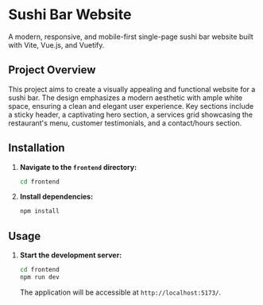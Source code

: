 # Sushi Bar Website

A modern, responsive, and mobile-first single-page sushi bar website built with Vite, Vue.js, and Vuetify.

## Project Overview

This project aims to create a visually appealing and functional website for a sushi bar. The design emphasizes a modern aesthetic with ample white space, ensuring a clean and elegant user experience. Key sections include a sticky header, a captivating hero section, a services grid showcasing the restaurant's menu, customer testimonials, and a contact/hours section.

## Installation

1.  **Navigate to the `frontend` directory:**
    ```bash
    cd frontend
    ```
2.  **Install dependencies:**
    ```bash
    npm install
    ```

## Usage

1.  **Start the development server:**
    ```bash
    cd frontend
    npm run dev
    ```
    The application will be accessible at `http://localhost:5173/`.